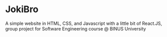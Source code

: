 # JokiBro
A simple website in HTML, CSS, and Javascript with a little bit of React.JS, group project for Software Engineering course @ BINUS University
